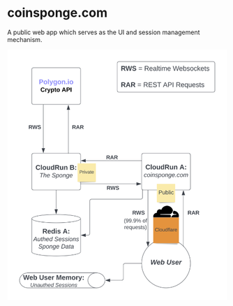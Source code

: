 # coinsponge.com

A public web app which serves as the UI and session management mechanism.

![Cloud Architecture](/docs/CoinSponge.com-Cloud-Architecture.png)
